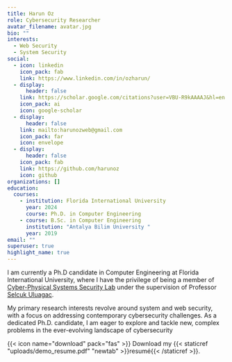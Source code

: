 ```yaml
---
title: Harun Oz
role: Cybersecurity Researcher
avatar_filename: avatar.jpg
bio: ""
interests:
  - Web Security
  - System Security
social:
  - icon: linkedin
    icon_pack: fab
    link: https://www.linkedin.com/in/ozharun/
  - display:
      header: false
    link: https://scholar.google.com/citations?user=VBU-R9kAAAAJ&hl=en
    icon_pack: ai
    icon: google-scholar
  - display:
      header: false
    link: mailto:harunozweb@gmail.com
    icon_pack: far
    icon: envelope
  - display:
      header: false
    icon_pack: fab
    link: https://github.com/harunoz
    icon: github
organizations: []
education:
  courses:
    - institution: Florida International University
      year: 2024
      course: Ph.D. in Computer Engineering
    - course: B.Sc. in Computer Engineering
      institution: "Antalya Bilim University "
      year: 2019
email: ""
superuser: true
highlight_name: true
---
```

I am currently a Ph.D candidate in Computer Engineering at Florida International University, where I have the privilege of being a member of [](https://seclab.illinois.edu/)[Cyber-Physical Systems Security Lab](https://csl.fiu.edu/) under the supervision of Professor [Selcuk Uluagac](https://sites.google.com/fiu.edu/selcuk).

My primary research interests revolve around system and web security, with a focus on addressing contemporary cybersecurity challenges. As a dedicated Ph.D. candidate, I am eager to explore and tackle new, complex problems in the ever-evolving landscape of cybersecurity

{{< icon name="download" pack="fas" >}} Download my {{< staticref "uploads/demo_resume.pdf" "newtab" >}}resumé{{< /staticref >}}.